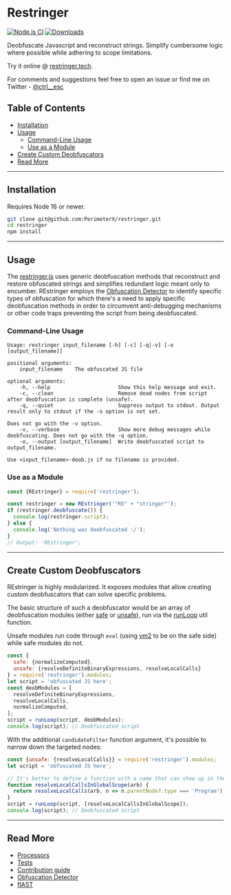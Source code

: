 # Restringer
[![Node.js CI](https://github.com/PerimeterX/restringer/actions/workflows/node.js.yml/badge.svg?branch=main)](https://github.com/PerimeterX/restringer/actions/workflows/node.js.yml)
[![Downloads](https://img.shields.io/npm/dm/restringer.svg?maxAge=43200)](https://www.npmjs.com/package/restringer)

Deobfuscate Javascript and reconstruct strings.
Simplify cumbersome logic where possible while adhering to scope limitations.

Try it online @ [restringer.tech](https://restringer.tech).

For comments and suggestions feel free to open an issue or find me on Twitter - [@ctrl__esc](https://twitter.com/ctrl__esc) 

## Table of Contents
* [Installation](#installation)
* [Usage](#usage)
  * [Command-Line Usage](#command-line-usage) 
  * [Use as a Module](#use-as-a-module) 
* [Create Custom Deobfuscators](#create-custom-deobfuscators)
* [Read More](#read-more)
***

## Installation 
Requires Node 16 or newer.
```bash
git clone git@github.com:PerimeterX/restringer.git
cd restringer
npm install
```

***

## Usage
The [restringer.js](src/restringer.js) uses generic deobfuscation methods that reconstruct and restore obfuscated strings and simplifies redundant logic meant only to encumber.
REstringer employs the [Obfuscation Detector](https://github.com/PerimeterX/obfuscation-detector/blob/main/README.md) to identify specific types of obfuscation for which
there's a need to apply specific deobfuscation methods in order to circumvent anti-debugging mechanisms or other code traps
preventing the script from being deobfuscated.   

### Command-Line Usage

```
Usage: restringer input_filename [-h] [-c] [-q|-v] [-o [output_filename]]

positional arguments:
	input_filename    The obfuscated JS file

optional arguments:
	-h, --help                      Show this help message and exit.
	-c, --clean                     Remove dead nodes from script after deobfuscation is complete (unsafe).
	-q, --quiet                     Suppress output to stdout. Output result only to stdout if the -o option is not set.
																	Does not go with the -v option.
	-v, --verbose                   Show more debug messages while deobfuscating. Does not go with the -q option.
	-o, --output [output_filename]  Write deobfuscated script to output_filename. 
																	Use <input_filename>-deob.js if no filename is provided.
```
### Use as a Module

```javascript
const {REstringer} = require('restringer');

const restringer = new REstringer('"RE" + "stringer"');
if (restringer.deobfuscate()) {
  console.log(restringer.script);
} else {
  console.log('Nothing was deobfuscated :/');
}
// Output: 'REstringer';
```

***
## Create Custom Deobfuscators
REstringer is highly modularized. It exposes modules that allow creating custom deobfuscators 
that can solve specific problems.

The basic structure of such a deobfuscator would be an array of deobfuscation modules 
(either [safe](src/modules/safe) or [unsafe](src/modules/unsafe)), run via the [runLoop](src/modules/utils/runLoop.js) util function.

Unsafe modules run code through `eval` (using [vm2](https://www.npmjs.com/package/vm2) to be on the safe side) while safe modules do not.

```javascript
const {
  safe: {normalizeComputed},
  unsafe: {resolveDefiniteBinaryExpressions, resolveLocalCalls}
} = require('restringer').modules;
let script = 'obfuscated JS here';
const deobModules = [
  resolveDefiniteBinaryExpressions,
  resolveLocalCalls,
  normalizeComputed,
];
script = runLoop(script, deobModules);
console.log(script); // Deobfuscated script
```

With the additional `candidateFilter` function argument, it's possible to narrow down the targeted nodes:
```javascript
const {unsafe: {resolveLocalCalls}} = require('restringer').modules;
let script = 'obfuscated JS here';

// It's better to define a function with a name that can show up in the log (otherwise you'll get 'undefined')
function resolveLocalCallsInGlobalScope(arb) {
  return resolveLocalCalls(arb, n => n.parentNode?.type === 'Program');
}
script = runLoop(script, [resolveLocalCallsInGlobalScope]);
console.log(script); // Deobfuscated script
```

***

## Read More
* [Processors](src/processors/README.md)
* [Tests](tests/README.md)
* [Contribution guide](CONTRIBUTING.md)
* [Obfuscation Detector](https://github.com/PerimeterX/obfuscation-detector/blob/main/README.md)
* [flAST](https://github.com/PerimeterX/flast/blob/main/README.md)
